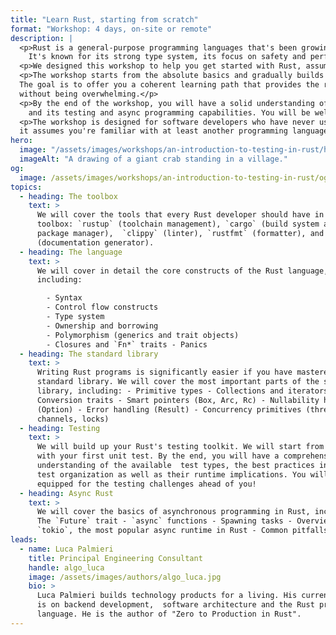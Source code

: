 ```yaml
---
title: "Learn Rust, starting from scratch"
format: "Workshop: 4 days, on-site or remote"
description: |
  <p>Rust is a general-purpose programming languages that's been growing in popularity over the past few years.
    It's known for its strong type system, its focus on safety and performance, and its modern tooling.</p>
  <p>We designed this workshop to help you get started with Rust, assuming no prior knowledge of the language.</p>
  <p>The workshop starts from the absolute basics and gradually builds up to more advanced topics, interleaving theory with practice.</p>
  The goal is to offer you a coherent learning path that provides the right level of challenge at every step, 
  without being overwhelming.</p>
  <p>By the end of the workshop, you will have a solid understanding of the Rust language, its standard library,
    and its testing and async programming capabilities. You will be well equipped to start your Rust journey!</p>
  <p>The workshop is designed for software developers who have never used Rust before, but 
  it assumes you're familiar with at least another programming language.</p>
hero:
  image: "/assets/images/workshops/an-introduction-to-testing-in-rust/header-background.jpg"
  imageAlt: "A drawing of a giant crab standing in a village."
og:
  image: /assets/images/workshops/an-introduction-to-testing-in-rust/og-image.jpg
topics:
  - heading: The toolbox
    text: >
      We will cover the tools that every Rust developer should have in their
      toolbox: `rustup` (toolchain management), `cargo` (build system and
      package manager),  `clippy` (linter), `rustfmt` (formatter), and `rustdoc`
      (documentation generator).
  - heading: The language
    text: >
      We will cover in detail the core constructs of the Rust language,
      including: 

        - Syntax 
        - Control flow constructs 
        - Type system 
        - Ownership and borrowing 
        - Polymorphism (generics and trait objects) 
        - Closures and `Fn*` traits - Panics
  - heading: The standard library
    text: >
      Writing Rust programs is significantly easier if you have mastered the
      standard library. We will cover the most important parts of the standard
      library, including: - Primitive types - Collections and iterators -
      Conversion traits - Smart pointers (Box, Arc, Rc) - Nullability handling
      (Option) - Error handling (Result) - Concurrency primitives (threads,
      channels, locks)
  - heading: Testing
    text: >
      We will build up your Rust's testing toolkit. We will start from scratch,
      with your first unit test. By the end, you will have a comprehensive
      understanding of the available  test types, the best practices in terms of
      test organization as well as their runtime implications. You will be well
      equipped for the testing challenges ahead of you!
  - heading: Async Rust
    text: >
      We will cover the basics of asynchronous programming in Rust, including: -
      The `Future` trait - `async` functions - Spawning tasks - Overview of
      `tokio`, the most popular async runtime in Rust - Common pitfalls
leads:
  - name: Luca Palmieri
    title: Principal Engineering Consultant
    handle: algo_luca
    image: /assets/images/authors/algo_luca.jpg
    bio: >
      Luca Palmieri builds technology products for a living. His current focus
      is on backend development,  software architecture and the Rust programming
      language. He is the author of "Zero to Production in Rust".
---
```


<!--break-->
